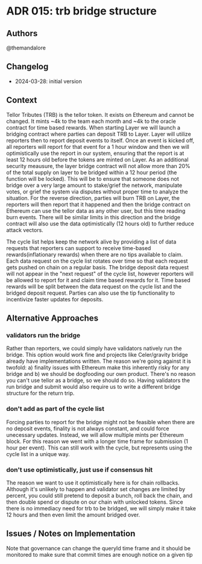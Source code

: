# ADR 015: trb bridge structure
## Authors

@themandalore

## Changelog

- 2024-03-28: initial version

## Context

Tellor Tributes (TRB) is the tellor token.  It exists on Ethereum and cannot be changed.  It mints ~4k to the team each month and ~4k to the oracle contract for time based rewards.  When starting Layer we will launch a bridging contract where parties can deposit TRB to Layer.  Layer will utilize reporters then to report deposit events to itself.  Once an event is kicked off, all reporters will report for that event for a 1 hour window and then we will optimistically use the report in our system, ensuring that the report is at least 12 hours old before the tokens are minted on Layer.  As an additional security meausure, the layer bridge contract will not allow more than 20% of the total supply on layer to be bridged within a 12 hour period (the function will be locked).  This will be to ensure that someone does not bridge over a very large amount to stake/grief the network, manipulate votes, or grief the system via disputes without proper time to analyze the situation.  For the reverse direction, parties will burn TRB on Layer, the reporters will then report that it happened and then the bridge contract on Ethereum can use the tellor data as any other user, but this time reading burn events.  There will be similar limits in this direction and the bridge contract will also use the data optimistically (12 hours old) to further reduce attack vectors.  

The cycle list helps keep the network alive by providing a list of data requests that reporters can support to receive time-based rewards(inflationary rewards) when there are no tips available to claim. Each data request on the cycle list rotates over time so that each request gets pushed on chain on a regular basis. The bridge deposit data request will not appear in the "next request" of the cycle list, however reporters will be allowed to report for it and claim time based rewards for it. Time based rewards will be split between the data request on the cycle list and the bridged deposit request.  Parties can also use the tip functionality to incentivize faster updates for deposits. 

## Alternative Approaches

### validators run the bridge

Rather than reporters, we could simply have validators natively run the bridge.  This option would work fine and projects like Celer/gravity bridge already have implementations written.  The reason we're going against it is twofold: a) finality issues with Ethereum make this inherently risky for any bridge and b) we should be dogfooding our own product.  There's no reason you can't use tellor as a bridge, so we should do so.  Having validators the run bridge and submit would also require us to write a different bridge structure for the return trip. 

### don't add as part of the cycle list

Forcing parties to report for the bridge might not be feasible when there are no deposit events, finality is not always constant, and could force unecessary updates. Instead, we will allow multiple mints per Ethereum block.  For this reason we went with a longer time frame for submission (1 hour per event).  This can still work with the cycle, but represents using the cycle list in a unique way.  

### don't use optimistically, just use if consensus hit

The reason we want to use it optimistically here is for chain rollbacks.  Although it's unlikely to happen and validator set changes are limited by percent, you could still pretend to deposit a bunch, roll back the chain, and then double spend or dispute on our chain with unlocked tokens.  Since there is no immediacy need for trb to be bridged, we will simply make it take 12 hours and then even limit the amount bridged over. 


## Issues / Notes on Implementation

Note that governance can change the queryId time frame and it should be monitored to make sure that commit times are enough notice on a given tip
